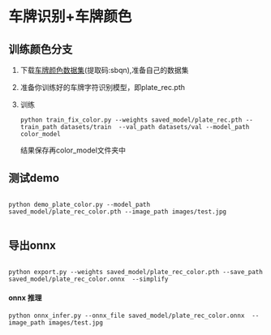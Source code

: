 # 车牌识别+车牌颜色

## 训练颜色分支

1. 下载[车牌颜色数据集](https://pan.baidu.com/s/1YtuYQUtqtmKrQmbpmvMayw)(提取码:sbqn),准备自己的数据集
2. 准备你训练好的车牌字符识别模型，即plate_rec.pth
3. 训练

   ```
   python train_fix_color.py --weights saved_model/plate_rec.pth --train_path datasets/train  --val_path datasets/val --model_path color_model

   ```

   结果保存再color_model文件夹中

## 测试demo

```

python demo_plate_color.py --model_path saved_model/plate_rec_color.pth --image_path images/test.jpg
     
```

## 导出onnx

```

python export.py --weights saved_model/plate_rec_color.pth --save_path saved_model/plate_rec_color.onnx  --simplify

```

#### onnx 推理

```
python onnx_infer.py --onnx_file saved_model/plate_rec_color.onnx  --image_path images/test.jpg
```
